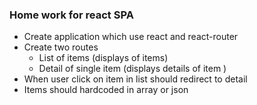 ### Home work for react SPA


- Create application which use react and react-router
- Create two routes
  - List of items (displays of items)
  - Detail of single item (displays details of item )
- When user click on item in list should redirect to detail
- Items should hardcoded in array or json

